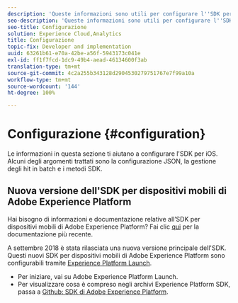 ```yaml
---
description: 'Queste informazioni sono utili per configurare l''SDK per iOS. Alcuni degli argomenti trattati sono la configurazione JSON, la gestione degli hit in batch e i metodi SDK '
seo-description: 'Queste informazioni sono utili per configurare l''SDK per iOS. Alcuni degli argomenti trattati sono la configurazione JSON, la gestione degli hit in batch e i metodi SDK '
seo-title: Configurazione
solution: Experience Cloud,Analytics
title: Configurazione
topic-fix: Developer and implementation
uuid: 63261b61-e70a-42be-a56f-5943173c041e
exl-id: ff1f7fcd-1dc9-49b4-aead-46134600f3ab
translation-type: tm+mt
source-git-commit: 4c2a255b343128d2904530279751767e7f99a10a
workflow-type: tm+mt
source-wordcount: '144'
ht-degree: 100%

---
```


# Configurazione {#configuration}

Le informazioni in questa sezione ti aiutano a configurare l&#39;SDK per iOS. Alcuni degli argomenti trattati sono la configurazione JSON, la gestione degli hit in batch e i metodi SDK.

## Nuova versione dell&#39;SDK per dispositivi mobili di Adobe Experience Platform

Hai bisogno di informazioni e documentazione relative all’SDK per dispositivi mobili di Adobe Experience Platform? Fai clic [qui](https://aep-sdks.gitbook.io/docs/) per la documentazione più recente.

A settembre 2018 è stata rilasciata una nuova versione principale dell&#39;SDK. Questi nuovi SDK per dispositivi mobili di Adobe Experience Platform sono configurabili tramite [Experience Platform Launch](https://www.adobe.com/it/experience-platform/launch.html).

* Per iniziare, vai su Adobe Experience Platform Launch.
* Per visualizzare cosa è compreso negli archivi Experience Platform SDK, passa a [Github: SDK di Adobe Experience Platform](https://github.com/Adobe-Marketing-Cloud/acp-sdks).
